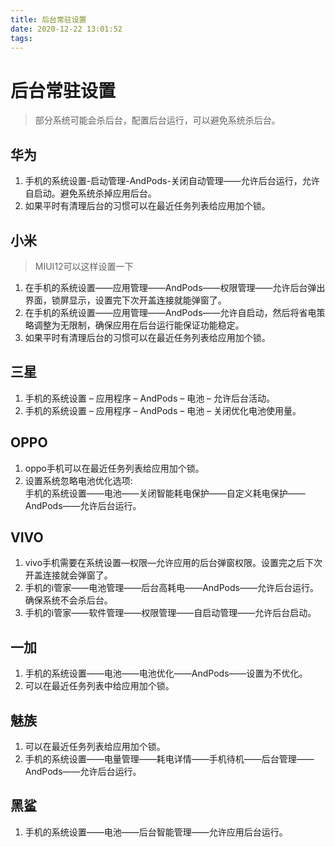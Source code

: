 ```yaml
---
title: 后台常驻设置
date: 2020-12-22 13:01:52
tags:
---
```

# 后台常驻设置
> 部分系统可能会杀后台，配置后台运行，可以避免系统杀后台。

## 华为
1. 手机的系统设置-启动管理-AndPods-关闭自动管理——允许后台运行，允许自启动。避免系统杀掉应用后台。
2. 如果平时有清理后台的习惯可以在最近任务列表给应用加个锁。

## 小米
> MIUI12可以这样设置一下
1. 在手机的系统设置——应用管理——AndPods——权限管理——允许后台弹出界面，锁屏显示，设置完下次开盖连接就能弹窗了。
2. 在手机的系统设置——应用管理——AndPods——允许自启动，然后将省电策略调整为无限制，确保应用在后台运行能保证功能稳定。
3. 如果平时有清理后台的习惯可以在最近任务列表给应用加个锁。

## 三星
1. 手机的系统设置 – 应用程序 – AndPods – 电池 – 允许后台活动。
2. 手机的系统设置 – 应用程序 – AndPods – 电池 – 关闭优化电池使用量。

## OPPO
1. oppo手机可以在最近任务列表给应用加个锁。
2. 设置系统忽略电池优化选项:  
    手机的系统设置——电池——关闭智能耗电保护——自定义耗电保护——AndPods——允许后台运行。
    
## VIVO
1. vivo手机需要在系统设置—权限—允许应用的后台弹窗权限。设置完之后下次开盖连接就会弹窗了。
2. 手机的i管家——电池管理——后台高耗电——AndPods——允许后台运行。确保系统不会杀后台。
3. 手机的i管家——软件管理——权限管理——自启动管理——允许后台启动。

## 一加
1. 手机的系统设置——电池——电池优化——AndPods——设置为不优化。
2. 可以在最近任务列表中给应用加个锁。

## 魅族
1. 可以在最近任务列表给应用加个锁。
2. 手机的系统设置——电量管理——耗电详情——手机待机——后台管理——AndPods——允许后台运行。

## 黑鲨
1. 手机的系统设置——电池——后台智能管理——允许应用后台运行。